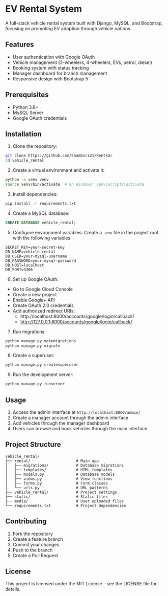 # EV Rental System

A full-stack vehicle rental system built with Django, MySQL, and Bootstrap, focusing on promoting EV adoption through vehicle options.

## Features

- User authentication with Google OAuth
- Vehicle management (2-wheelers, 4-wheelers, EVs, petrol, diesel)
- Booking system with status tracking
- Manager dashboard for branch management
- Responsive design with Bootstrap 5

## Prerequisites

- Python 3.8+
- MySQL Server
- Google OAuth credentials

## Installation

1. Clone the repository:
```bash
git clone https://github.com/Shambsri21/Rentkar
cd vehicle_rental
```

2. Create a virtual environment and activate it:
```bash
python -m venv venv
source venv/bin/activate  # On Windows: venv\Scripts\activate
```

3. Install dependencies:
```bash
pip install -r requirements.txt
```

4. Create a MySQL database:
```sql
CREATE DATABASE vehicle_rental;
```

5. Configure environment variables:
Create a `.env` file in the project root with the following variables:
```
SECRET_KEY=your-secret-key
DB_NAME=vehicle_rental
DB_USER=your-mysql-username
DB_PASSWORD=your-mysql-password
DB_HOST=localhost
DB_PORT=3306
```

6. Set up Google OAuth:
- Go to Google Cloud Console
- Create a new project
- Enable Google+ API
- Create OAuth 2.0 credentials
- Add authorized redirect URIs:
  - http://localhost:8000/accounts/google/login/callback/
  - http://127.0.0.1:8000/accounts/google/login/callback/

7. Run migrations:
```bash
python manage.py makemigrations
python manage.py migrate
```

8. Create a superuser:
```bash
python manage.py createsuperuser
```

9. Run the development server:
```bash
python manage.py runserver
```

## Usage

1. Access the admin interface at `http://localhost:8000/admin/`
2. Create a manager account through the admin interface
3. Add vehicles through the manager dashboard
4. Users can browse and book vehicles through the main interface

## Project Structure

```
vehicle_rental/
├── rental/                    # Main app
│   ├── migrations/            # Database migrations
│   ├── templates/             # HTML templates
│   ├── models.py              # Database models
│   ├── views.py               # View functions
│   ├── forms.py               # Form classes
│   └── urls.py                # URL patterns
├── vehicle_rental/            # Project settings
├── static/                    # Static files
├── media/                     # User uploaded files
└── requirements.txt           # Project dependencies
```

## Contributing

1. Fork the repository
2. Create a feature branch
3. Commit your changes
4. Push to the branch
5. Create a Pull Request

## License

This project is licensed under the MIT License - see the LICENSE file for details. 
